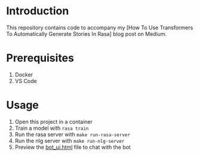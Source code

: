 # Introduction

This repository contains code to accompany my [How To Use Transformers To Automatically Generate Stories In Rasa] blog post on Medium.

# Prerequisites
1. Docker
2. VS Code

# Usage

1. Open this project in a container
2. Train a model with `rasa train`
3. Run the rasa server with `make run-rasa-server`
4. Run the nlg server with `make run-nlg-server`
5. Preview the [bot_ui.html](bot_ui.html) file to chat with the bot